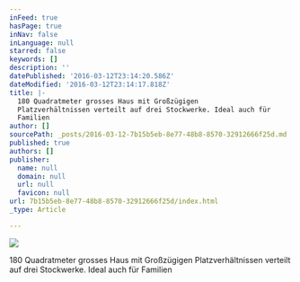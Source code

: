 ```yaml
---
inFeed: true
hasPage: true
inNav: false
inLanguage: null
starred: false
keywords: []
description: ''
datePublished: '2016-03-12T23:14:20.586Z'
dateModified: '2016-03-12T23:14:17.818Z'
title: |-
  180 Quadratmeter grosses Haus mit Großzügigen
  Platzverhältnissen verteilt auf drei Stockwerke. Ideal auch für
  Familien
author: []
sourcePath: _posts/2016-03-12-7b15b5eb-8e77-48b8-8570-32912666f25d.md
published: true
authors: []
publisher:
  name: null
  domain: null
  url: null
  favicon: null
url: 7b15b5eb-8e77-48b8-8570-32912666f25d/index.html
_type: Article

---
```

![](https://the-grid-user-content.s3-us-west-2.amazonaws.com/aec232fc-0916-42dd-97e9-9638b5c76507.jpg)

180 Quadratmeter grosses Haus mit Großzügigen
Platzverhältnissen verteilt auf drei Stockwerke. Ideal auch für
Familien